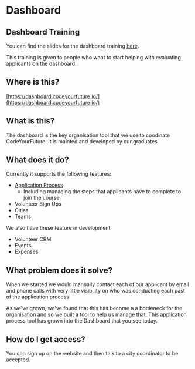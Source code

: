# Dashboard

## Dashboard Training

You can find the slides for the dashboard training [here](https://docs.google.com/presentation/d/1XG0KQvT4b7NrXUa4y7bBcvI6cZkMRv6ybejvCA5wIEA/edit#slide=id.g81d5c2e1cb\_1\_0).

This training is given to people who want to start helping with evaluating applicants on the dashboard.

## Where is this?

[https://dashboard.codeyourfuture.io/](https://dashboard.codeyourfuture.io/)

## What is this?

The dashboard is the key organisation tool that we use to coodinate CodeYourFuture. It is mainted and developed by our graduates.

## What does it do?

Currently it supports the following features:

* [Application Process](https://github.com/CodeYourFuture/DocsV2/tree/e9aebc0f2d97ba4e65a510fcf287c1d11f6ee70d/organisation/volunteers/application-process.md)
  * Including managing the steps that applicants have to complete to join the course
* Volunteer Sign Ups
* Cities
* Teams

We also have these feature in development

* Volunteer CRM
* Events
* Expenses

## What problem does it solve?

When we started we would manually contact each of our applicant by email and phone calls with very little visibility on who was conducting each past of the application process.

As we've grown, we've found that this has become a a bottleneck for the organisation and so we built a tool to help us manage that. This application process tool has grown into the Dashboard that you see today.

## How do I get access?

You can sign up on the website and then talk to a city coordinator to be accepted.
